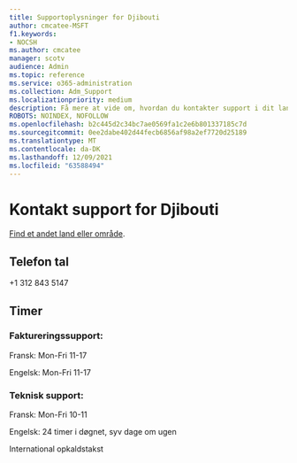 ```yaml
---
title: Supportoplysninger for Djibouti
author: cmcatee-MSFT
f1.keywords:
- NOCSH
ms.author: cmcatee
manager: scotv
audience: Admin
ms.topic: reference
ms.service: o365-administration
ms.collection: Adm_Support
ms.localizationpriority: medium
description: Få mere at vide om, hvordan du kontakter support i dit land eller område.
ROBOTS: NOINDEX, NOFOLLOW
ms.openlocfilehash: b2c445d2c34bc7ae0569fa1c2e6b801337185c7d
ms.sourcegitcommit: 0ee2dabe402d44fecb6856af98a2ef7720d25189
ms.translationtype: MT
ms.contentlocale: da-DK
ms.lasthandoff: 12/09/2021
ms.locfileid: "63588494"
---
```

# <a name="contact-support-for-djibouti"></a>Kontakt support for Djibouti

[Find et andet land eller område](../get-help-support.md).

## <a name="phone-number"></a>Telefon tal
+1 312 843 5147

## <a name="hours"></a>Timer
### <a name="billing-support"></a>Faktureringssupport:

Fransk: Mon-Fri 11-17

Engelsk: Mon-Fri 11-17

### <a name="technical-support"></a>Teknisk support:

Fransk: Mon-Fri 10-11

Engelsk: 24 timer i døgnet, syv dage om ugen

International opkaldstakst

